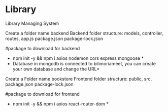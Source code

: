 # Library
Library Managing System 

Create a folder name backend 
Backend folder structure:
models,
controller,
routes,
app.js
package.json
package-lock.json

#package to download for backend

* npm init -y && npm i axios nodemon cors express mongoose *
* Database in mongodb is connected to bilimoriameet, you can create your own database and change the URL*



Create a Folder name bookstore
Frontend folder structure:
public,
src,
package.json
package-lock.json

#package to download for frontend

* npm init -y && npm i axios react-router-dom *
